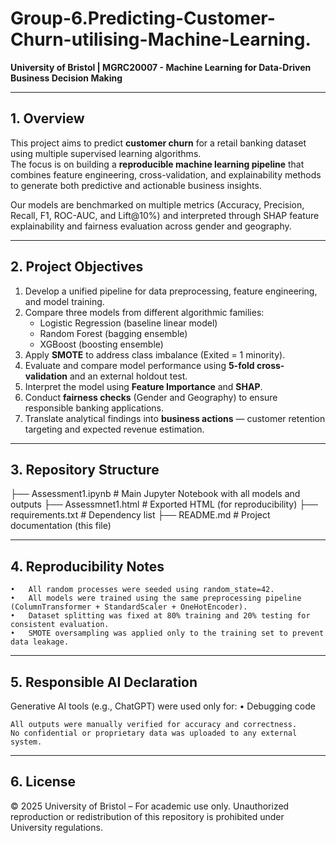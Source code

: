 # Group-6.Predicting-Customer-Churn-utilising-Machine-Learning.
**University of Bristol | MGRC20007 - Machine Learning for Data-Driven Business Decision Making**

---

## 1. Overview  

This project aims to predict **customer churn** for a retail banking dataset using multiple supervised learning algorithms.  
The focus is on building a **reproducible machine learning pipeline** that combines feature engineering, cross-validation, and explainability methods to generate both predictive and actionable business insights.  

Our models are benchmarked on multiple metrics (Accuracy, Precision, Recall, F1, ROC-AUC, and Lift@10%) and interpreted through SHAP feature explainability and fairness evaluation across gender and geography.  

---

## 2. Project Objectives  

1. Develop a unified pipeline for data preprocessing, feature engineering, and model training.  
2. Compare three models from different algorithmic families:  
   - Logistic Regression (baseline linear model)  
   - Random Forest (bagging ensemble)  
   - XGBoost (boosting ensemble)  
3. Apply **SMOTE** to address class imbalance (Exited = 1 minority).  
4. Evaluate and compare model performance using **5-fold cross-validation** and an external holdout test.  
5. Interpret the model using **Feature Importance** and **SHAP**.  
6. Conduct **fairness checks** (Gender and Geography) to ensure responsible banking applications.  
7. Translate analytical findings into **business actions** — customer retention targeting and expected revenue estimation.  

---

## 3. Repository Structure  
├── Assessment1.ipynb          # Main Jupyter Notebook with all models and outputs
├── Assessmnet1.html            # Exported HTML (for reproducibility)
├── requirements.txt                  # Dependency list
├── README.md                         # Project documentation (this file)

---

## 4. Reproducibility Notes
	•	All random processes were seeded using random_state=42.
	•	All models were trained using the same preprocessing pipeline (ColumnTransformer + StandardScaler + OneHotEncoder).
	•	Dataset splitting was fixed at 80% training and 20% testing for consistent evaluation.
	•	SMOTE oversampling was applied only to the training set to prevent data leakage.

---
## 5. Responsible AI Declaration
Generative AI tools (e.g., ChatGPT) were used only for:
	•	Debugging code

	All outputs were manually verified for accuracy and correctness.
	No confidential or proprietary data was uploaded to any external system.
---

## 6. License
© 2025 University of Bristol – For academic use only.
Unauthorized reproduction or redistribution of this repository is prohibited under University regulations.


